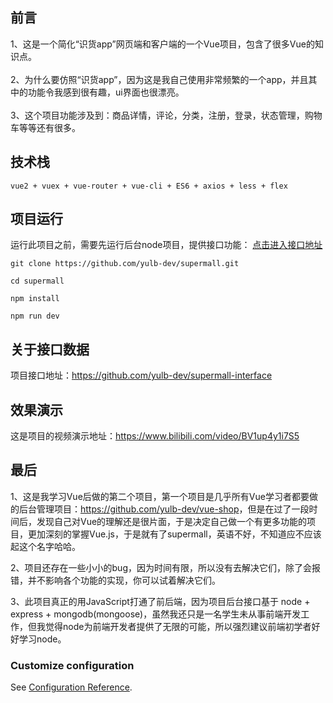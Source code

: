 ## 前言

1、这是一个简化“识货app”网页端和客户端的一个Vue项目，包含了很多Vue的知识点。<br />
<br />
2、为什么要仿照“识货app”，因为这是我自己使用非常频繁的一个app，并且其中的功能令我感到很有趣，ui界面也很漂亮。<br />
<br />
3、这个项目功能涉及到：商品详情，评论，分类，注册，登录，状态管理，购物车等等还有很多。<br />

## 技术栈
```
vue2 + vuex + vue-router + vue-cli + ES6 + axios + less + flex
```

## 项目运行
运行此项目之前，需要先运行后台node项目，提供接口功能：
[点击进入接口地址](https://github.com/yulb-dev/supermall-interface)
```
git clone https://github.com/yulb-dev/supermall.git  

cd supermall

npm install

npm run dev
```
## 关于接口数据
项目接口地址：<https://github.com/yulb-dev/supermall-interface>

## 效果演示
这是项目的视频演示地址：<https://www.bilibili.com/video/BV1up4y1i7S5>

## 最后
1、这是我学习Vue后做的第二个项目，第一个项目是几乎所有Vue学习者都要做的后台管理项目：<https://github.com/yulb-dev/vue-shop>，但是在过了一段时间后，发现自己对Vue的理解还是很片面，于是决定自己做一个有更多功能的项目，更加深刻的掌握Vue.js，于是就有了supermall，英语不好，不知道应不应该起这个名字哈哈。

2、项目还存在一些小小的bug，因为时间有限，所以没有去解决它们，除了会报错，并不影响各个功能的实现，你可以试着解决它们。

3、此项目真正的用JavaScript打通了前后端，因为项目后台接口基于 node + express + mongodb(mongoose)，虽然我还只是一名学生未从事前端开发工作，但我觉得node为前端开发者提供了无限的可能，所以强烈建议前端初学者好好学习node。

### Customize configuration
See [Configuration Reference](https://cli.vuejs.org/config/).
